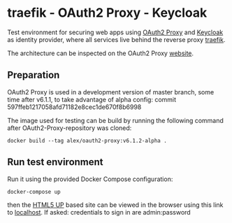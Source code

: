 # traefik - OAuth2 Proxy - Keycloak

Test environment for securing web apps using [OAuth2 Proxy](https://github.com/oauth2-proxy/oauth2-proxy) and
[Keycloak](https://www.keycloak.org/) as identity provider, where all services live behind the reverse proxy
[traefik](https://traefik.io/traefik/).

The architecture can be inspected on the OAuth2 Proxy [website](https://oauth2-proxy.github.io/oauth2-proxy/).

## Preparation

OAuth2 Proxy is used in a development version of master branch, some time after v6.1.1, to take advantage of alpha config: commit 597ffeb1217058afd71182e8cec1de670f8b6998

The image used for testing can be build by running the following command after OAuth2-Proxy-repository was
cloned:

`
docker build --tag alex/oauth2-proxy:v6.1.2-alpha .
`

## Run test environment

Run it using the provided Docker Compose configuration:

`
docker-compose up
`

then the [HTML5 UP](http://html5up.net/) based site can be viewed in the browser using this link
to [localhost](http://localhost:80/).
If asked: credentials to sign in are admin:password